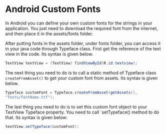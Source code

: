 # Android Custom Fonts

In Android you can define your own custom fonts for the strings in your
application. You just need to download the required font from the internet, and
then place it in the assets/fonts folder.

After putting fonts in the assets folder, under fonts folder, you can access it
in your java code through Typeface class. First get the reference of the text
view in the code. Its syntax is given below.

```java
TextView textView = (TextView) findViewById(R.id.textview);
```

The next thing you need to do is to call a static method of Typeface class
`createFromAsset()` to get your custom font from assets. Its syntax is given
below.

```java
Typeface customFont = Typeface.createFromAsset(getAssets(),
"fonts/fontName.ttf");
```


The last thing you need to do is to set this custom font object to your
TextView Typeface property. You need to call `setTypeface() method to do that.
Its syntax is given below:

```java
textView.setTypeface(customFont):
```
